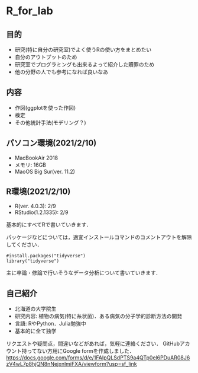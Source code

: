 # R_for_lab

## 目的
- 研究(特に自分の研究室)でよく使うRの使い方をまとめたい
- 自分のアウトプットのため
- 研究室でプログラミングも出来るよって紹介した贖罪のため
- 他の分野の人でも参考になれば良いなあ

## 内容
- 作図(ggplotを使った作図)
- 検定
- その他統計手法(モデリング？)

## パソコン環境(2021/2/10)
- MacBookAir 2018
- メモリ: 16GB
- MaoOS Big Sur(ver. 11.2)

## R環境(2021/2/10)
- R(ver. 4.0.3): 2/9
- RStudio(1.2.1335): 2/9

基本的にすべてRで書いていきます．

パッケージなどについては，適宜インストールコマンドのコメントアウトを解除してください．
```{r}
#install.packages("tidyverse")
library("tidyverse")
```

主に卒論・修論で行いそうなデータ分析について書いていきます．

## 自己紹介
- 北海道の大学院生
- 研究内容: 植物の病気(特に糸状菌)．ある病気の分子学的診断方法の開発
- 言語: RやPython．Julia勉強中
- 基本的に全て独学

リクエストや疑問点，間違いなどがあれば，気軽に連絡ください．
GitHubアカウント持ってない方用にGoogle formを作成しました．
https://docs.google.com/forms/d/e/1FAIpQLSdPTS9a4QTp0el6PDuAR08J6zV4wL7p8hjQN8nNejxnlmiFXA/viewform?usp=sf_link
